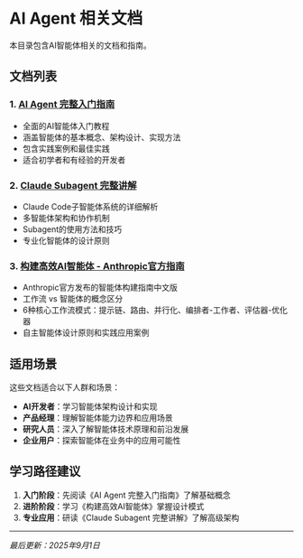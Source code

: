 # AI Agent 相关文档

本目录包含AI智能体相关的文档和指南。

## 文档列表

### 1. [AI Agent 完整入门指南](./AI_Agent_完整入门指南.md)
- 全面的AI智能体入门教程
- 涵盖智能体的基本概念、架构设计、实现方法
- 包含实践案例和最佳实践
- 适合初学者和有经验的开发者

### 2. [Claude Subagent 完整讲解](./Claude_Subagent_完整讲解.md)
- Claude Code子智能体系统的详细解析
- 多智能体架构和协作机制
- Subagent的使用方法和技巧
- 专业化智能体的设计原则

### 3. [构建高效AI智能体 - Anthropic官方指南](./构建高效AI智能体_Anthropic官方指南.md)
- Anthropic官方发布的智能体构建指南中文版
- 工作流 vs 智能体的概念区分
- 6种核心工作流模式：提示链、路由、并行化、编排者-工作者、评估器-优化器
- 自主智能体设计原则和实践应用案例

## 适用场景

这些文档适合以下人群和场景：

- **AI开发者**：学习智能体架构设计和实现
- **产品经理**：理解智能体能力边界和应用场景
- **研究人员**：深入了解智能体技术原理和前沿发展
- **企业用户**：探索智能体在业务中的应用可能性

## 学习路径建议

1. **入门阶段**：先阅读《AI Agent 完整入门指南》了解基础概念
2. **进阶阶段**：学习《构建高效AI智能体》掌握设计模式
3. **专业应用**：研读《Claude Subagent 完整讲解》了解高级架构

---

*最后更新：2025年9月1日*